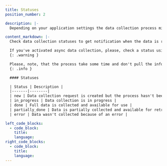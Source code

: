 ```yaml
---
title: Statuses
position_number: 2

description: |-
  Depending on your application settings the data collection process might have various statuses to identify the data quality and potential errors.

content_markdown: |-
  Check data collection statuses to get notification when the data is ready. Statuses are available with any information-related API call.

  If you've activated async data collection, please, check a status using any of the API, e.g. Loan or Personal.
  {: .warning }

  Please, note, that the process take some time and don't pull the information more than once in a second.
  {: .info }

  #### Statuses

  | Status | Description |
  |-------|--------|
  | new | Data collection request is created but the process hasn't been started |
  | in_progress | Data collection is in progress |
  | done | Full data is collected and available for use |
  | partially_done | Data is partially collected and available for retrieval |
  | error | Data wasn't collected because of an error |

left_code_blocks:
  - code_block:
    title:
    language:
right_code_blocks:
  - code_block:
    title:
    language:
---
```

